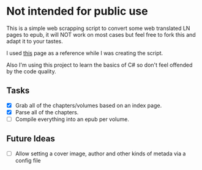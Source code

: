 # Not intended for public use

This is a simple web scrapping script to convert some web translated LN pages to epub, it will NOT work on most cases but feel free to fork this and adapt it to your tastes.

I used [this](https://silenttranslations.com/that-time-i-got-reincarnated-into-google-spreadsheets/) page as a reference while I was creating the script.

Also I'm using this project to learn the basics of C# so don't feel offended by the code quality.

## Tasks
- [X] Grab all of the chapters/volumes based on an index page.
- [X] Parse all of the chapters.
- [ ] Compile everything into an epub per volume.

## Future Ideas
- [ ] Allow setting a cover image, author and other kinds of metada via a config file